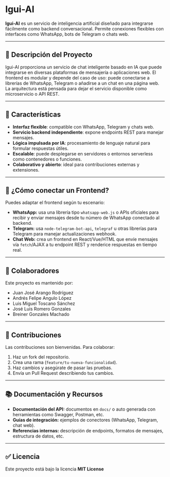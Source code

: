 # Igui-AI

**Igui-AI** es un servicio de inteligencia artificial diseñado para integrarse fácilmente como backend conversacional. Permite conexiones flexibles con interfaces como WhatsApp, bots de Telegram o chats web.

---

## 📌 Descripción del Proyecto

Igui-AI proporciona un servicio de chat inteligente basado en IA que puede integrarse en diversas plataformas de mensajería o aplicaciones web. El frontend es modular y depende del caso de uso: puede conectarse a librerías de WhatsApp, Telegram o añadirse a un chat en una página web. La arquitectura está pensada para dejar el servicio disponible como microservicio o API REST.

---

## 🚀 Características

- **Interfaz flexible**: compatible con WhatsApp, Telegram y chats web.  
- **Servicio backend independiente**: expone endpoints REST para manejar mensajes.  
- **Lógica impulsada por IA**: procesamiento de lenguaje natural para formular respuestas útiles.  
- **Escalable**: puede desplegarse en servidores o entornos serverless como contenedores o funciones.  
- **Colaborativo y abierto**: ideal para contribuciones externas y extensiones.  

---


## 🧠 ¿Cómo conectar un Frontend?  

Puedes adaptar el frontend según tu escenario:  

- **WhatsApp:** usa una librería tipo `whatsapp-web.js` o APIs oficiales para recibir y enviar mensajes desde tu número de WhatsApp conectado al backend.  
- **Telegram:** usa `node-telegram-bot-api`, `telegraf` u otras librerías para Telegram para manejar actualizaciones webhook.  
- **Chat Web:** crea un frontend en React/Vue/HTML que envíe mensajes vía `fetch`/AJAX a tu endpoint REST y renderice respuestas en tiempo real.  

---

## 👥 Colaboradores  

Este proyecto es mantenido por:  

- Juan José Arango Rodríguez  
- Andrés Felipe Angulo López  
- Luis Miguel Toscano Sánchez  
- José Luis Romero Gonzales  
- Breiner Gonzales Machado  

---

## 📝 Contribuciones  

Las contribuciones son bienvenidas. Para colaborar:  

1. Haz un fork del repositorio.  
2. Crea una rama (`feature/tu-nueva-funcionalidad`).  
3. Haz cambios y asegúrate de pasar las pruebas.  
4. Envía un Pull Request describiendo tus cambios.  


---

## 📚 Documentación y Recursos  

- **Documentación del API:** documentos en `docs/` o auto generada con herramientas como Swagger, Postman, etc.  
- **Guías de integración:** ejemplos de conectores (WhatsApp, Telegram, chat web).  
- **Referencias internas:** descripción de endpoints, formatos de mensajes, estructura de datos, etc.  

---

## ✅ Licencia  

Este proyecto está bajo la licencia **MIT License**   



